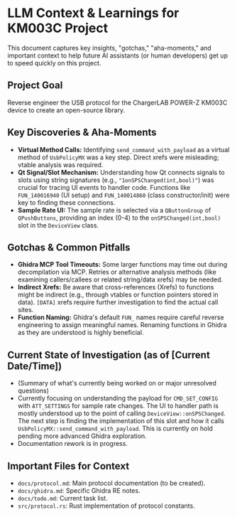 # LLM Context & Learnings for KM003C Project

This document captures key insights, "gotchas," "aha-moments," and important context to help future AI assistants (or human developers) get up to speed quickly on this project.

## Project Goal

Reverse engineer the USB protocol for the ChargerLAB POWER-Z KM003C device to create an open-source library.

## Key Discoveries & Aha-Moments

*   **Virtual Method Calls:** Identifying `send_command_with_payload` as a virtual method of `UsbPolicyMX` was a key step. Direct xrefs were misleading; vtable analysis was required.
*   **Qt Signal/Slot Mechanism:** Understanding how Qt connects signals to slots using string signatures (e.g., `"1onSPSChanged(int,bool)"`) was crucial for tracing UI events to handler code. Functions like `FUN_140016940` (UI setup) and `FUN_140014860` (class constructor/init) were key to finding these connections.
*   **Sample Rate UI:** The sample rate is selected via a `QButtonGroup` of `QPushButtons`, providing an index (0-4) to the `onSPSChanged(int,bool)` slot in the `DeviceView` class.

## Gotchas & Common Pitfalls

*   **Ghidra MCP Tool Timeouts:** Some larger functions may time out during decompilation via MCP. Retries or alternative analysis methods (like examining callers/callees or related string/data xrefs) may be needed.
*   **Indirect Xrefs:** Be aware that cross-references (Xrefs) to functions might be indirect (e.g., through vtables or function pointers stored in data). `[DATA]` xrefs require further investigation to find the actual call sites.
*   **Function Naming:** Ghidra's default `FUN_` names require careful reverse engineering to assign meaningful names. Renaming functions in Ghidra as they are understood is highly beneficial.

## Current State of Investigation (as of [Current Date/Time])

*   (Summary of what's currently being worked on or major unresolved questions)
*   Currently focusing on understanding the payload for `CMD_SET_CONFIG` with `ATT_SETTINGS` for sample rate changes. The UI to handler path is mostly understood up to the point of calling `DeviceView::onSPSChanged`. The next step is finding the implementation of this slot and how it calls `UsbPolicyMX::send_command_with_payload`. This is currently on hold pending more advanced Ghidra exploration.
*   Documentation rework is in progress.

## Important Files for Context

*   `docs/protocol.md`: Main protocol documentation (to be created).
*   `docs/ghidra.md`: Specific Ghidra RE notes.
*   `docs/todo.md`: Current task list.
*   `src/protocol.rs`: Rust implementation of protocol constants.
